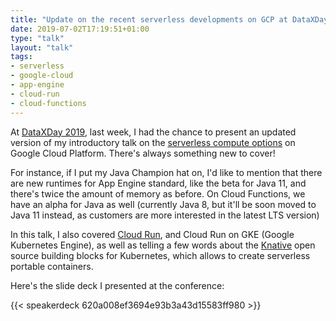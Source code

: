 ```yaml
---
title: "Update on the recent serverless developments on GCP at DataXDay 2019"
date: 2019-07-02T17:19:51+01:00
type: "talk"
layout: "talk"
tags:
- serverless
- google-cloud
- app-engine
- cloud-run
- cloud-functions
---
```


At [DataXDay 2019](https://dataxday.fr/), last week, I had the chance to present an updated version of my introductory talk on the [serverless compute options](https://cloud.google.com/serverless/) on Google Cloud Platform. There's always something new to cover!

For instance, if I put my Java Champion hat on, I'd like to mention that there are new runtimes for App Engine standard, like the beta for Java 11, and there's twice the amount of memory as before. On Cloud Functions, we have an alpha for Java as well (currently Java 8, but it'll be soon moved to Java 11 instead, as customers are more interested in the latest LTS version)

In this talk, I also covered [Cloud Run](http://cloud.run/), and Cloud Run on GKE (Google Kubernetes Engine), as well as telling a few words about the [Knative](https://knative.dev/) open source building blocks for Kubernetes, which allows to create serverless portable containers.

Here's the slide deck I presented at the conference:

{{< speakerdeck 620a008ef3694e93b3a43d15583ff980 >}}
